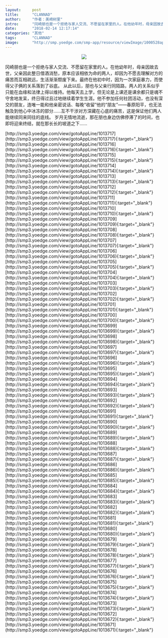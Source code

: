 ```yaml
---
layout:     post
title:      "CLANNAD"
author:     "作者：美崎树里"
intro:      "冈崎朋也是一个拒绝与家人交流、不愿留在家里的人。在他幼年时，母亲因故去世，父亲因此整日借酒消愁，原本应该相依为命的两人，却因为不愿去理解对方的痛苦而互相疏远，生活渐渐颓废下来。最终在他初中时，因为一次家庭暴力，而使得父子俩的关系落到了谷底。 从此以后，朋也与父亲行同陌路，两人的关系似乎只能在血缘和法律上得以维持。他每天去上学，但无论是上课还是课余都只是魂不守舍地发呆，终日得过且过地继续着学生生涯。他不参加任何社团活动，也没有深交的朋友，连唯一能和他亲密说话、每晚“收留”他的“朋友”——春原阳平，也无法触及到他心中冰冻的部分……互不干涉对方深藏在心底的痛苦，这是保证他们两人能继续同来同往的底线。 岁月无情地流逝，那在朋也身边仿佛停滞了的时间，也即将迎来终结，就在那长长的坡道之下……"
date:       "2018-02-14 12:17:14"
categories: "其他"
tags:       "CLANNAD"
image:      "http://smp.yoedge.com/smp-app/resource/viewImage/1000528appline.png"
---
```

<div style="text-align: center">
<p><img src="http://smp.yoedge.com/smp-app/resource/viewImage/1000528appline.png"/></p>
</div>
<p class="post-meta">
<span>冈崎朋也是一个拒绝与家人交流、不愿留在家里的人。在他幼年时，母亲因故去世，父亲因此整日借酒消愁，原本应该相依为命的两人，却因为不愿去理解对方的痛苦而互相疏远，生活渐渐颓废下来。最终在他初中时，因为一次家庭暴力，而使得父子俩的关系落到了谷底。 从此以后，朋也与父亲行同陌路，两人的关系似乎只能在血缘和法律上得以维持。他每天去上学，但无论是上课还是课余都只是魂不守舍地发呆，终日得过且过地继续着学生生涯。他不参加任何社团活动，也没有深交的朋友，连唯一能和他亲密说话、每晚“收留”他的“朋友”——春原阳平，也无法触及到他心中冰冻的部分……互不干涉对方深藏在心底的痛苦，这是保证他们两人能继续同来同往的底线。 岁月无情地流逝，那在朋也身边仿佛停滞了的时间，也即将迎来终结，就在那长长的坡道之下……</span>
</p>
[http://smp3.yoedge.com/view/gotoAppLine/1013717](http://smp3.yoedge.com/view/gotoAppLine/1013717){:target="_blank"}
[http://smp3.yoedge.com/view/gotoAppLine/1013716](http://smp3.yoedge.com/view/gotoAppLine/1013716){:target="_blank"}
[http://smp3.yoedge.com/view/gotoAppLine/1013715](http://smp3.yoedge.com/view/gotoAppLine/1013715){:target="_blank"}
[http://smp3.yoedge.com/view/gotoAppLine/1013714](http://smp3.yoedge.com/view/gotoAppLine/1013714){:target="_blank"}
[http://smp3.yoedge.com/view/gotoAppLine/1013713](http://smp3.yoedge.com/view/gotoAppLine/1013713){:target="_blank"}
[http://smp3.yoedge.com/view/gotoAppLine/1013712](http://smp3.yoedge.com/view/gotoAppLine/1013712){:target="_blank"}
[http://smp3.yoedge.com/view/gotoAppLine/1013711](http://smp3.yoedge.com/view/gotoAppLine/1013711){:target="_blank"}
[http://smp3.yoedge.com/view/gotoAppLine/1013710](http://smp3.yoedge.com/view/gotoAppLine/1013710){:target="_blank"}
[http://smp3.yoedge.com/view/gotoAppLine/1013709](http://smp3.yoedge.com/view/gotoAppLine/1013709){:target="_blank"}
[http://smp3.yoedge.com/view/gotoAppLine/1013708](http://smp3.yoedge.com/view/gotoAppLine/1013708){:target="_blank"}
[http://smp3.yoedge.com/view/gotoAppLine/1013707](http://smp3.yoedge.com/view/gotoAppLine/1013707){:target="_blank"}
[http://smp3.yoedge.com/view/gotoAppLine/1013706](http://smp3.yoedge.com/view/gotoAppLine/1013706){:target="_blank"}
[http://smp3.yoedge.com/view/gotoAppLine/1013705](http://smp3.yoedge.com/view/gotoAppLine/1013705){:target="_blank"}
[http://smp3.yoedge.com/view/gotoAppLine/1013704](http://smp3.yoedge.com/view/gotoAppLine/1013704){:target="_blank"}
[http://smp3.yoedge.com/view/gotoAppLine/1013703](http://smp3.yoedge.com/view/gotoAppLine/1013703){:target="_blank"}
[http://smp3.yoedge.com/view/gotoAppLine/1013702](http://smp3.yoedge.com/view/gotoAppLine/1013702){:target="_blank"}
[http://smp3.yoedge.com/view/gotoAppLine/1013701](http://smp3.yoedge.com/view/gotoAppLine/1013701){:target="_blank"}
[http://smp3.yoedge.com/view/gotoAppLine/1013700](http://smp3.yoedge.com/view/gotoAppLine/1013700){:target="_blank"}
[http://smp3.yoedge.com/view/gotoAppLine/1013699](http://smp3.yoedge.com/view/gotoAppLine/1013699){:target="_blank"}
[http://smp3.yoedge.com/view/gotoAppLine/1013698](http://smp3.yoedge.com/view/gotoAppLine/1013698){:target="_blank"}
[http://smp3.yoedge.com/view/gotoAppLine/1013697](http://smp3.yoedge.com/view/gotoAppLine/1013697){:target="_blank"}
[http://smp3.yoedge.com/view/gotoAppLine/1013696](http://smp3.yoedge.com/view/gotoAppLine/1013696){:target="_blank"}
[http://smp3.yoedge.com/view/gotoAppLine/1013695](http://smp3.yoedge.com/view/gotoAppLine/1013695){:target="_blank"}
[http://smp3.yoedge.com/view/gotoAppLine/1013694](http://smp3.yoedge.com/view/gotoAppLine/1013694){:target="_blank"}
[http://smp3.yoedge.com/view/gotoAppLine/1013693](http://smp3.yoedge.com/view/gotoAppLine/1013693){:target="_blank"}
[http://smp3.yoedge.com/view/gotoAppLine/1013692](http://smp3.yoedge.com/view/gotoAppLine/1013692){:target="_blank"}
[http://smp3.yoedge.com/view/gotoAppLine/1013691](http://smp3.yoedge.com/view/gotoAppLine/1013691){:target="_blank"}
[http://smp3.yoedge.com/view/gotoAppLine/1013690](http://smp3.yoedge.com/view/gotoAppLine/1013690){:target="_blank"}
[http://smp3.yoedge.com/view/gotoAppLine/1013689](http://smp3.yoedge.com/view/gotoAppLine/1013689){:target="_blank"}
[http://smp3.yoedge.com/view/gotoAppLine/1013688](http://smp3.yoedge.com/view/gotoAppLine/1013688){:target="_blank"}
[http://smp3.yoedge.com/view/gotoAppLine/1013687](http://smp3.yoedge.com/view/gotoAppLine/1013687){:target="_blank"}
[http://smp3.yoedge.com/view/gotoAppLine/1013686](http://smp3.yoedge.com/view/gotoAppLine/1013686){:target="_blank"}
[http://smp3.yoedge.com/view/gotoAppLine/1013685](http://smp3.yoedge.com/view/gotoAppLine/1013685){:target="_blank"}
[http://smp3.yoedge.com/view/gotoAppLine/1013684](http://smp3.yoedge.com/view/gotoAppLine/1013684){:target="_blank"}
[http://smp3.yoedge.com/view/gotoAppLine/1013683](http://smp3.yoedge.com/view/gotoAppLine/1013683){:target="_blank"}
[http://smp3.yoedge.com/view/gotoAppLine/1013682](http://smp3.yoedge.com/view/gotoAppLine/1013682){:target="_blank"}
[http://smp3.yoedge.com/view/gotoAppLine/1013681](http://smp3.yoedge.com/view/gotoAppLine/1013681){:target="_blank"}
[http://smp3.yoedge.com/view/gotoAppLine/1013680](http://smp3.yoedge.com/view/gotoAppLine/1013680){:target="_blank"}
[http://smp3.yoedge.com/view/gotoAppLine/1013679](http://smp3.yoedge.com/view/gotoAppLine/1013679){:target="_blank"}
[http://smp3.yoedge.com/view/gotoAppLine/1013678](http://smp3.yoedge.com/view/gotoAppLine/1013678){:target="_blank"}
[http://smp3.yoedge.com/view/gotoAppLine/1013677](http://smp3.yoedge.com/view/gotoAppLine/1013677){:target="_blank"}
[http://smp3.yoedge.com/view/gotoAppLine/1013676](http://smp3.yoedge.com/view/gotoAppLine/1013676){:target="_blank"}
[http://smp3.yoedge.com/view/gotoAppLine/1013675](http://smp3.yoedge.com/view/gotoAppLine/1013675){:target="_blank"}
[http://smp3.yoedge.com/view/gotoAppLine/1013674](http://smp3.yoedge.com/view/gotoAppLine/1013674){:target="_blank"}
[http://smp3.yoedge.com/view/gotoAppLine/1013673](http://smp3.yoedge.com/view/gotoAppLine/1013673){:target="_blank"}
[http://smp3.yoedge.com/view/gotoAppLine/1013672](http://smp3.yoedge.com/view/gotoAppLine/1013672){:target="_blank"}
[http://smp3.yoedge.com/view/gotoAppLine/1013671](http://smp3.yoedge.com/view/gotoAppLine/1013671){:target="_blank"}


